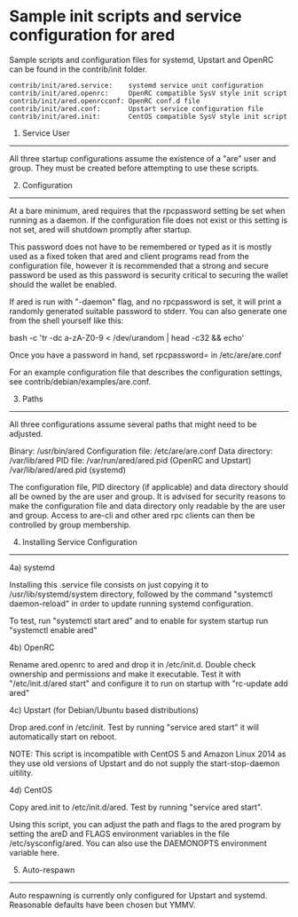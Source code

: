 Sample init scripts and service configuration for ared
==========================================================

Sample scripts and configuration files for systemd, Upstart and OpenRC
can be found in the contrib/init folder.

    contrib/init/ared.service:    systemd service unit configuration
    contrib/init/ared.openrc:     OpenRC compatible SysV style init script
    contrib/init/ared.openrcconf: OpenRC conf.d file
    contrib/init/ared.conf:       Upstart service configuration file
    contrib/init/ared.init:       CentOS compatible SysV style init script

1. Service User
---------------------------------

All three startup configurations assume the existence of a "are" user
and group.  They must be created before attempting to use these scripts.

2. Configuration
---------------------------------

At a bare minimum, ared requires that the rpcpassword setting be set
when running as a daemon.  If the configuration file does not exist or this
setting is not set, ared will shutdown promptly after startup.

This password does not have to be remembered or typed as it is mostly used
as a fixed token that ared and client programs read from the configuration
file, however it is recommended that a strong and secure password be used
as this password is security critical to securing the wallet should the
wallet be enabled.

If ared is run with "-daemon" flag, and no rpcpassword is set, it will
print a randomly generated suitable password to stderr.  You can also
generate one from the shell yourself like this:

bash -c 'tr -dc a-zA-Z0-9 < /dev/urandom | head -c32 && echo'

Once you have a password in hand, set rpcpassword= in /etc/are/are.conf

For an example configuration file that describes the configuration settings,
see contrib/debian/examples/are.conf.

3. Paths
---------------------------------

All three configurations assume several paths that might need to be adjusted.

Binary:              /usr/bin/ared
Configuration file:  /etc/are/are.conf
Data directory:      /var/lib/ared
PID file:            /var/run/ared/ared.pid (OpenRC and Upstart)
                     /var/lib/ared/ared.pid (systemd)

The configuration file, PID directory (if applicable) and data directory
should all be owned by the are user and group.  It is advised for security
reasons to make the configuration file and data directory only readable by the
are user and group.  Access to are-cli and other ared rpc clients
can then be controlled by group membership.

4. Installing Service Configuration
-----------------------------------

4a) systemd

Installing this .service file consists on just copying it to
/usr/lib/systemd/system directory, followed by the command
"systemctl daemon-reload" in order to update running systemd configuration.

To test, run "systemctl start ared" and to enable for system startup run
"systemctl enable ared"

4b) OpenRC

Rename ared.openrc to ared and drop it in /etc/init.d.  Double
check ownership and permissions and make it executable.  Test it with
"/etc/init.d/ared start" and configure it to run on startup with
"rc-update add ared"

4c) Upstart (for Debian/Ubuntu based distributions)

Drop ared.conf in /etc/init.  Test by running "service ared start"
it will automatically start on reboot.

NOTE: This script is incompatible with CentOS 5 and Amazon Linux 2014 as they
use old versions of Upstart and do not supply the start-stop-daemon uitility.

4d) CentOS

Copy ared.init to /etc/init.d/ared. Test by running "service ared start".

Using this script, you can adjust the path and flags to the ared program by
setting the areD and FLAGS environment variables in the file
/etc/sysconfig/ared. You can also use the DAEMONOPTS environment variable here.

5. Auto-respawn
-----------------------------------

Auto respawning is currently only configured for Upstart and systemd.
Reasonable defaults have been chosen but YMMV.
